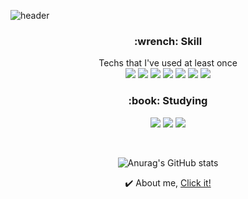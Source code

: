 
![header](https://capsule-render.vercel.app/api?type=slice&color=76819C&height=200&section=header&text=Hello!&fontSize=60&fontColor=000000&fontAlign=82&fontAlignY=27&animation=fadeIn&desc=I'm%20JongYoon&descSize=20&descAlign=82&descAlignY=44&rotate=13)


<div align=center>
  <h3>:wrench: Skill </h3>
  Techs that I've used at least once<br>
  <img src="https://img.shields.io/badge/Python-3766AB?style=flat-square&logo=Python&logoColor=white"/>
  <img src="https://img.shields.io/badge/c++-00599C?style=flat-square&logo=c%2B%2B&logoColor=white">
  <img src="https://img.shields.io/badge/c-A8B9CC?style=flat-square&logo=c&logoColor=white"/>
  <img src="https://img.shields.io/badge/JAVA-007396?style=flat-square&logo=java&logoColor=white">
  <img src="https://img.shields.io/badge/solidity-363636?style=flat-square&logo=solidity&logoColor=white">
  <img src="https://img.shields.io/badge/HTML-E34F26?style=flat-square&logo=HTML5&logoColor=white">
  <img src="https://img.shields.io/badge/mysql-4479A1?style=flat-square&logo=mysql&logoColor=white">
  
  <h3>:book: Studying </h3>
  <img src="https://img.shields.io/badge/Rust-000000?style=flat-square&logo=rust&logoColor=white"/>
  <img src="https://img.shields.io/badge/Node.js-339933?style=flat-square&logo=Node.js&logoColor=white"/>
  <img src="https://img.shields.io/badge/Django-092E20?style=flat-square&logo=Django&logoColor=white"/>

  
  &nbsp;
  
  ![Anurag's GitHub stats](https://github-readme-stats.vercel.app/api?username=jjongyn&show_icons=true)
  
  :heavy_check_mark: About me,  [ Click it!]( https://jjongyn.notion.site/64ba38879686429ba78de120b1b25ebb )
</div>

















